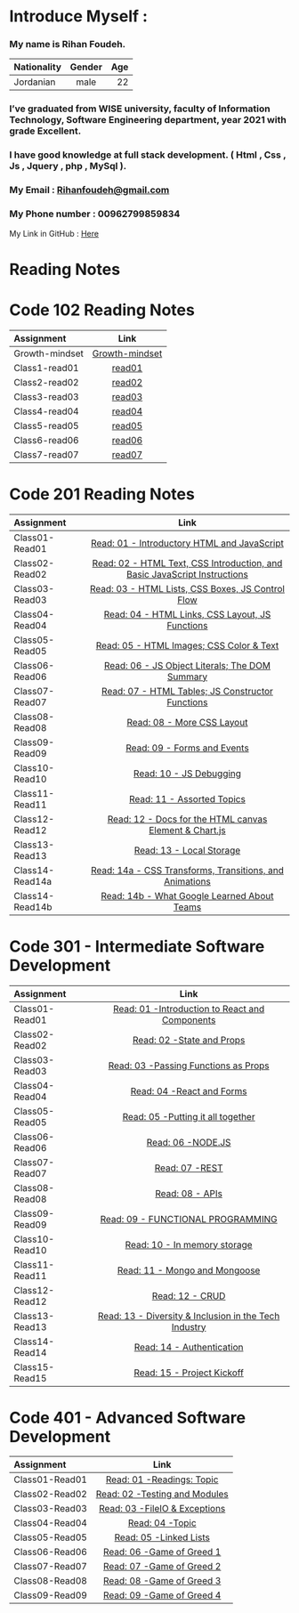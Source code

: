 
# Introduce Myself :
### My name is Rihan Foudeh.

| Nationality	 | Gender     | Age   | 
| :---         |    :----:  |  ---: | 
| Jordanian	   | male       | 22    | 

### I’ve graduated from WISE university, faculty of Information Technology, Software Engineering department, year 2021 with grade Excellent.
### I have good knowledge at full stack development. ( Html , Css , Js , Jquery , php , MySql ).

### My Email : Rihanfoudeh@gmail.com 
### My Phone number : 00962799859834 
My Link in GitHub : [Here](https://github.com/RihanFoudeh) 



# Reading Notes

# Code 102 Reading Notes
 
 
 
| Assignment      	 |  Link     |
| :---         |    :----:  |  
| Growth-mindset|[Growth-mindset](https://rihanfoudeh.github.io/Reading-note/102/Growth-mindset )  |
|Class1-read01|[read01](https://rihanfoudeh.github.io/Reading-note/102/read01)             |
|Class2-read02|[read02](https://rihanfoudeh.github.io/Reading-note/102/read02)                  |
|Class3-read03|[read03](https://rihanfoudeh.github.io/Reading-note/102/read03)                  |
|Class4-read04|[read04](https://rihanfoudeh.github.io/Reading-note/102/read04)                  |
|Class5-read05|[read05](https://rihanfoudeh.github.io/Reading-note/102/read05)                  |
|Class6-read06|[read06](https://rihanfoudeh.github.io/Reading-note/102/read06)                  |
|Class7-read07|[read07](https://rihanfoudeh.github.io/Reading-note/102/read07)                  |



# Code 201 Reading Notes


| Assignment      	 |  Link     |
| :---         |    :----:  |  
| Class01-Read01|[	Read: 01 - Introductory HTML and JavaScript](https://rihanfoudeh.github.io/Reading-note/201/Class01)  |
| Class02-Read02|[	Read: 02 - HTML Text, CSS Introduction, and Basic JavaScript Instructions](https://rihanfoudeh.github.io/Reading-note/201/Class02)  |
| Class03-Read03|[	Read: 03 - HTML Lists, CSS Boxes, JS Control Flow](https://rihanfoudeh.github.io/Reading-note/201/Class03)  |
| Class04-Read04|[	Read: 04 - HTML Links, CSS Layout, JS Functions](https://rihanfoudeh.github.io/Reading-note/201/Class04)  |
| Class05-Read05|[	Read: 05 - HTML Images; CSS Color & Text](https://rihanfoudeh.github.io/Reading-note/201/Class05)  |
| Class06-Read06|[	Read: 06 - JS Object Literals; The DOM Summary](https://rihanfoudeh.github.io/Reading-note/201/Class06)  |
| Class07-Read07|[	Read: 07 - HTML Tables; JS Constructor Functions](https://rihanfoudeh.github.io/Reading-note/201/Class07)  |
| Class08-Read08|[	Read: 08 - More CSS Layout](https://rihanfoudeh.github.io/Reading-note/201/Class08)  |
| Class09-Read09|[	Read: 09 - Forms and Events](https://rihanfoudeh.github.io/Reading-note/201/Class09)  |
| Class10-Read10|[	Read: 10 - JS Debugging](https://rihanfoudeh.github.io/Reading-note/201/Class10)  |
| Class11-Read11|[	Read: 11 - Assorted Topics](https://rihanfoudeh.github.io/Reading-note/201/Class11)  |
| Class12-Read12|[	Read: 12 - Docs for the HTML canvas  Element & Chart.js](https://rihanfoudeh.github.io/Reading-note/201/Class12)  |
| Class13-Read13|[	Read: 13 - Local Storage](https://rihanfoudeh.github.io/Reading-note/201/Class13)  |
| Class14-Read14a|[	Read: 14a - CSS Transforms, Transitions, and Animations](https://rihanfoudeh.github.io/Reading-note/201/Class14a)  |
| Class14-Read14b|[	Read: 14b - What Google Learned About Teams](https://rihanfoudeh.github.io/Reading-note/201/Class14b)  |




# Code 301 - Intermediate Software Development


| Assignment      	 |  Link     |
| :---         |    :----:  |  
| Class01-Read01|[	Read: 01 -Introduction to React and Components](https://rihanfoudeh.github.io/Reading-note/301/Class01)  |
| Class02-Read02|[	Read: 02 -State and Props](https://rihanfoudeh.github.io/Reading-note/301/Class02)  |
| Class03-Read03|[	Read: 03 -Passing Functions as Props](https://rihanfoudeh.github.io/Reading-note/301/Class03)  |
| Class04-Read04|[	Read: 04 -React and Forms](https://rihanfoudeh.github.io/Reading-note/301/Class04)  |
| Class05-Read05|[	Read: 05 -Putting it all together](https://rihanfoudeh.github.io/Reading-note/301/Class05)  |
| Class06-Read06|[	Read: 06 -NODE.JS](https://rihanfoudeh.github.io/Reading-note/301/Class06)  |
| Class07-Read07|[	Read: 07 -REST](https://rihanfoudeh.github.io/Reading-note/301/Class07)  |
| Class08-Read08|[	Read: 08 - APIs](https://rihanfoudeh.github.io/Reading-note/301/Class08)  |
| Class09-Read09|[	Read: 09 - FUNCTIONAL PROGRAMMING](https://rihanfoudeh.github.io/Reading-note/301/Class09)  |
| Class10-Read10|[	Read: 10 - In memory storage](https://rihanfoudeh.github.io/Reading-note/301/Class10)  |
| Class11-Read11|[	Read: 11 - Mongo and Mongoose](https://rihanfoudeh.github.io/Reading-note/301/Class11)  |
| Class12-Read12|[	Read: 12 - CRUD](https://rihanfoudeh.github.io/Reading-note/301/Class12)  |
| Class13-Read13|[	Read: 13 - Diversity & Inclusion in the Tech Industry](https://rihanfoudeh.github.io/Reading-note/301/Class13)  |
| Class14-Read14|[	Read: 14 - Authentication](https://rihanfoudeh.github.io/Reading-note/301/Class14)  |
| Class15-Read15|[	Read: 15 - Project Kickoff](https://rihanfoudeh.github.io/Reading-note/301/Class15)  |





# Code 401 - Advanced Software Development


| Assignment      	 |  Link     |
| :---         |    :----:  |  
| Class01-Read01|[	Read: 01 -Readings: Topic](https://rihanfoudeh.github.io/Reading-note/401/Class01)  |
| Class02-Read02|[	Read: 02 -Testing and Modules](https://rihanfoudeh.github.io/Reading-note/401/Class02)  |
| Class03-Read03|[	Read: 03 -FileIO & Exceptions](https://rihanfoudeh.github.io/Reading-note/401/Class03)  |
| Class04-Read04|[	Read: 04 -Topic](https://rihanfoudeh.github.io/Reading-note/401/Class04)  |
| Class05-Read05|[	Read: 05 -Linked Lists](https://rihanfoudeh.github.io/Reading-note/401/Class05)  |
| Class06-Read06|[	Read: 06 -Game of Greed 1](https://rihanfoudeh.github.io/Reading-note/401/Class06)  |
| Class07-Read07|[	Read: 07 -Game of Greed 2](https://rihanfoudeh.github.io/Reading-note/401/Class07)  |
| Class08-Read08|[	Read: 08 -Game of Greed 3](https://rihanfoudeh.github.io/Reading-note/401/Class08)  |
| Class09-Read09|[	Read: 09 -Game of Greed 4](https://rihanfoudeh.github.io/Reading-note/401/Class09)  |















